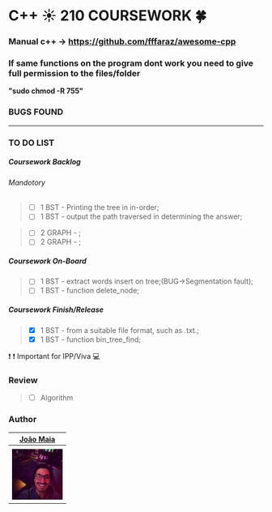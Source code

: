 # C++ :sunny: 210 COURSEWORK :four_leaf_clover:
### Manual c++ -> https://github.com/fffaraz/awesome-cpp 

### If same functions on the program dont work you need to give full permission to the files/folder

__"sudo chmod -R 755"__

### BUGS FOUND



---


### TO DO LIST


##### Coursework Backlog


###### Mandotory
> - [ ] 1 BST - Printing the tree in in-order;
> - [ ] 1 BST - output the path traversed in determining the answer;

> - [ ] 2 GRAPH - ;
> - [ ] 2 GRAPH - ;

##### Coursework On-Board

> - [ ] 1 BST - extract words insert on tree;(BUG->Segmentation fault);
> - [ ] 1 BST -  function delete_node;

##### Coursework Finish/Release

> - [x] 1 BST - from a suitable file format, such as .txt.;
> - [x] 1 BST -  function bin_tree_find;


:exclamation: :exclamation: Important for IPP/Viva :computer:

### Review
> - [ ] Algorithm

### Author

| [João Maia <br> ](https://github.coventry.ac.uk/deoiveij/)                           |
| :---:                                           | 
|                                                 | 
| <a href="https://github.coventry.ac.uk/deoiveij/"><img src="joao_maia.jpg" width="100"></a>|  

 

